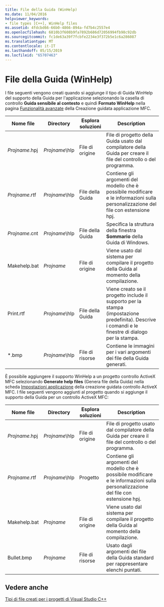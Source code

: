 ```yaml
---
title: File della Guida (WinHelp)
ms.date: 11/04/2016
helpviewer_keywords:
- file types [C++], WinHelp files
ms.assetid: 4fdcbd66-66b0-4866-894a-fd7b4c2557e4
ms.openlocfilehash: 6810b3f608b9fa7892b686d72056994fb98c92db
ms.sourcegitcommit: fc1de63a39f7fcbfe2234e3f372b5e1c6a286087
ms.translationtype: MT
ms.contentlocale: it-IT
ms.lasthandoff: 05/15/2019
ms.locfileid: "65707463"
---
```

# <a name="help-files-winhelp"></a>File della Guida (WinHelp)

I file seguenti vengono creati quando si aggiunge il tipo di Guida WinHelp del supporto della Guida per l'applicazione selezionando la casella di controllo **Guida sensibile al contesto** e quindi **Formato WinHelp** nella pagina [Funzionalità avanzate](../../mfc/reference/advanced-features-mfc-application-wizard.md) della Creazione guidata applicazione MFC.

|Nome file|Directory|Esplora soluzioni|Description|
|---------------|------------------------|--------------------------------|-----------------|
|*Projname*.hpj|*Projname*\hlp|File di origine|File di progetto della Guida usato dal compilatore della Guida per creare il file del controllo o del programma.|
|*Projname*.rtf|*Projname*\hlp|File della Guida|Contiene gli argomenti del modello che è possibile modificare e le informazioni sulla personalizzazione del file con estensione hpj.|
|*Projname*.cnt|*Projname*\hlp|File della Guida|Specifica la struttura della finestra **Sommario** della Guida di Windows.|
|Makehelp.bat|*Projname*|File di origine|Viene usato dal sistema per compilare il progetto della Guida al momento della compilazione.|
|Print.rtf|*Projname*\hlp|File della Guida|Viene creato se il progetto include il supporto per la stampa (impostazione predefinita). Descrive i comandi e le finestre di dialogo per la stampa.|
|*.bmp|*Projname*\hlp|File di risorse|Contiene le immagini per i vari argomenti dei file della Guida generati.|

È possibile aggiungere il supporto WinHelp a un progetto controllo ActiveX MFC selezionando **Generate help files** (Genera file della Guida) nella scheda [Impostazioni applicazione](../../mfc/reference/application-settings-mfc-activex-control-wizard.md) della creazione guidata controllo ActiveX MFC. I file seguenti vengono aggiunti al progetto quando si aggiunge il supporto della Guida per un controllo ActiveX MFC:

|Nome file|Directory|Esplora soluzioni|Description|
|---------------|------------------------|--------------------------------|-----------------|
|*Projname*.hpj|*Projname*\hlp|File di origine|File di progetto usato dal compilatore della Guida per creare il file del controllo o del programma.|
|*Projname*.rtf|*Projname*\hlp|Progetto|Contiene gli argomenti del modello che è possibile modificare e le informazioni sulla personalizzazione del file con estensione hpj.|
|Makehelp.bat|*Projname*|File di origine|Viene usato dal sistema per compilare il progetto della Guida al momento della compilazione.|
|Bullet.bmp|*Projname*|File di risorse|Usato dagli argomenti dei file della Guida standard per rappresentare elenchi puntati.|

## <a name="see-also"></a>Vedere anche

[Tipi di file creati per i progetti di Visual Studio C++](file-types-created-for-visual-cpp-projects.md)
